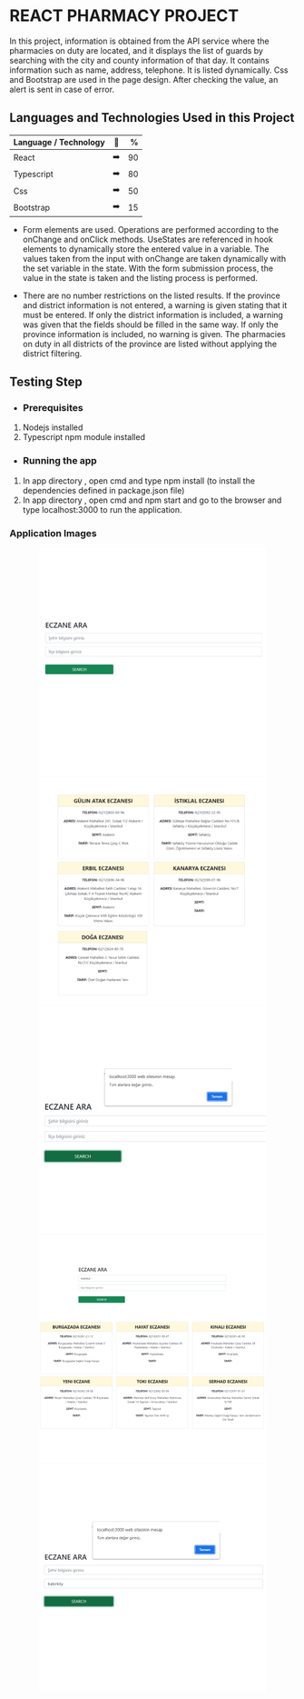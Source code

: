 # REACT PHARMACY PROJECT

In this project, information is obtained from the API service where the pharmacies on duty are located, and it displays the list of guards by searching with the city and county information of that day. It contains information such as name, address, telephone. It is listed dynamically. Css and Bootstrap are used in the page design. After checking the value, an alert is sent in case of error.

## Languages and Technologies Used in this Project

<div align="center">
  
| Language / Technology  | :mag_right:  | % |
| :------------ |:---------------:| -----:|
| React      | :arrow_right: | 90 |
| Typescript      | :arrow_right:       |   80 |
| Css | :arrow_right:        |    50 |
| Bootstrap | :arrow_right:        |    15 |
</div>


* Form elements are used. Operations are performed according to the onChange and onClick methods. UseStates are referenced in hook elements to dynamically store the entered value in a variable. The values taken from the input with onChange are taken dynamically with the set variable in the state. With the form submission process, the value in the state is taken and the listing process is performed.

* There are no number restrictions on the listed results. If the province and district information is not entered, a warning is given stating that it must be entered. If only the district information is included, a warning was given that the fields should be filled in the same way. If only the province information is included, no warning is given. The pharmacies on duty in all districts of the province are listed without applying the district filtering.

## Testing Step

- ### Prerequisites
1. Nodejs installed
2. Typescript npm module installed

- ### Running the app
1. In app directory , open cmd and type npm install (to install the dependencies defined in package.json file)
2. In app directory , open cmd and npm start and go to the browser and type localhost:3000 to run the application.

### Application Images

<p align="center">
<a href="https://github.com/gulsen28/React-Pharmacy-Project/blob/main/images/neczane1.jpg" target="_blank">
<img src="https://github.com/gulsen28/React-Pharmacy-Project/blob/main/images/neczane1.jpg" width="400" style="max-width:100%;"></a>
  
<a href="https://github.com/gulsen28/React-Pharmacy-Project/blob/main/images/neczane2.jpg" target="_blank">
<img src="https://github.com/gulsen28/React-Pharmacy-Project/blob/main/images/neczane2.jpg" width="400" style="max-width:100%;"></a>
  
<a href="https://github.com/gulsen28/React-Pharmacy-Project/blob/main/images/neczane3.jpg" target="_blank">
<img src="https://github.com/gulsen28/React-Pharmacy-Project/blob/main/images/neczane3.jpg" width="400" style="max-width:100%;"></a>
  
 <a href="https://github.com/gulsen28/React-Pharmacy-Project/blob/main/images/neczane4.jpg" target="_blank">
<img src="https://github.com/gulsen28/React-Pharmacy-Project/blob/main/images/neczane4.jpg" width="400" style="max-width:100%;"></a>
  
 <a href="https://github.com/gulsen28/React-Pharmacy-Project/blob/main/images/neczane5.jpg" target="_blank">
<img src="https://github.com/gulsen28/React-Pharmacy-Project/blob/main/images/neczane5.jpg" width="400" style="max-width:100%;"></a>
</p>
